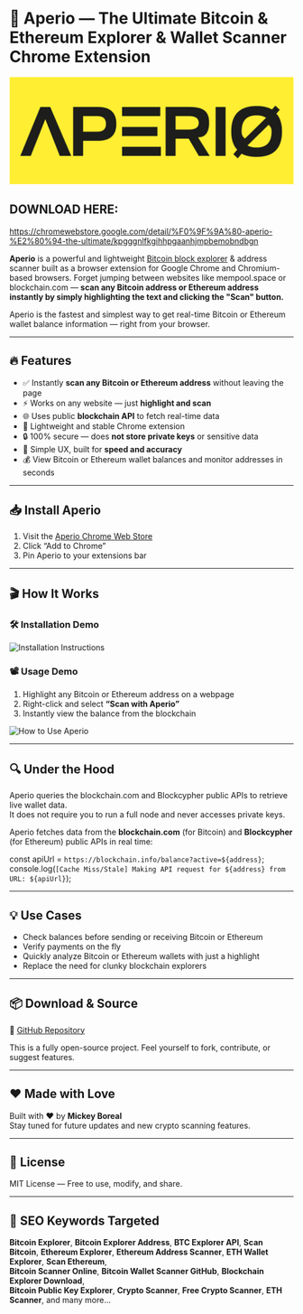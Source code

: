 # 🚀 Aperio — The Ultimate Bitcoin & Ethereum Explorer & Wallet Scanner Chrome Extension

![Aperio Big Logo](./GIFs/aperio-big-logo.png)

## DOWNLOAD HERE:
https://chromewebstore.google.com/detail/%F0%9F%9A%80-aperio-%E2%80%94-the-ultimate/kpgggnlfkgihhpgaanhjmpbemobndbgn

**Aperio** is a powerful and lightweight [Bitcoin block explorer](https://en.bitcoin.it/wiki/Block_explorer) & address scanner built as a browser extension for Google Chrome and Chromium-based browsers. Forget jumping between websites like mempool.space or blockchain.com — **scan any Bitcoin address or Ethereum address instantly by simply highlighting the text and clicking the "Scan" button.**

Aperio is the fastest and simplest way to get real-time Bitcoin or Ethereum wallet balance information — right from your browser.

---

## 🔥 Features

- ✅ Instantly **scan any Bitcoin or Ethereum address** without leaving the page  
- ⚡ Works on any website — just **highlight and scan**  
- 🌐 Uses public **blockchain API** to fetch real-time data  
- 🧩 Lightweight and stable Chrome extension  
- 🔒 100% secure — does **not store private keys** or sensitive data  
- 🧠 Simple UX, built for **speed and accuracy**  
- 💰 View Bitcoin or Ethereum wallet balances and monitor addresses in seconds  

---

## 📥 Install Aperio

1. Visit the [Aperio Chrome Web Store]([https://chromewebstore.google.com/detail/%F0%9F%9A%80-aperio-%E2%80%94-the-ultimate/kpgggnlfkgihhpgaanhjmpbemobndbgn]) 
2. Click “Add to Chrome”  
3. Pin Aperio to your extensions bar  

---

## 🎬 How It Works

### 🛠️ Installation Demo
![Installation Instructions](./aperio-install.gif) <!-- GIF de 15 segundos -->

### 📽️ Usage Demo

1. Highlight any Bitcoin or Ethereum address on a webpage  
2. Right-click and select **“Scan with Aperio”**  
3. Instantly view the balance from the blockchain

![How to Use Aperio](GIFs/how-to-use.gif) <!-- GIF de 5 segundos -->

---

## 🔍 Under the Hood

Aperio queries the blockchain.com and Blockcypher public APIs to retrieve live wallet data.  
It does not require you to run a full node and never accesses private keys.

Aperio fetches data from the **blockchain.com** (for Bitcoin) and **Blockcypher** (for Ethereum) public APIs in real time:

const apiUrl = `https://blockchain.info/balance?active=${address}`;
console.log(`[Cache Miss/Stale] Making API request for ${address} from URL: ${apiUrl}`); 

---
## 💡 Use Cases

- Check balances before sending or receiving Bitcoin or Ethereum  
- Verify payments on the fly  
- Quickly analyze Bitcoin or Ethereum wallets with just a highlight  
- Replace the need for clunky blockchain explorers

---

## 📦 Download & Source

🔗 [GitHub Repository](https://github.com/AperioScanner/Crypto-Scanner-Blockhain)

This is a fully open-source project. Feel yourself to fork, contribute, or suggest features.

---

## ❤️ Made with Love

Built with ❤️ by **Mickey Boreal**  
Stay tuned for future updates and new crypto scanning features.

---

## 📄 License

MIT License — Free to use, modify, and share.

---

## 📡 SEO Keywords Targeted

**Bitcoin Explorer**, **Bitcoin Explorer Address**, **BTC Explorer API**, **Scan Bitcoin**, **Ethereum Explorer**, **Ethereum Address Scanner**, **ETH Wallet Explorer**, **Scan Ethereum**,  
**Bitcoin Scanner Online**, **Bitcoin Wallet Scanner GitHub**, **Blockchain Explorer Download**,  
**Bitcoin Public Key Explorer**, **Crypto Scanner**, **Free Crypto Scanner**, **ETH Scanner**, and many more...
